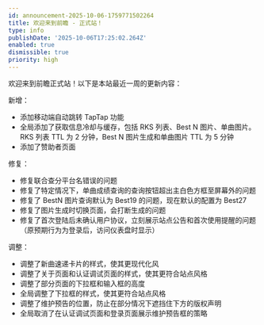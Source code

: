 ```yaml
---
id: announcement-2025-10-06-1759771502264
title: 欢迎来到前瞻 - 正式站！
type: info
publishDate: '2025-10-06T17:25:02.264Z'
enabled: true
dismissible: true
priority: high
---
```


欢迎来到前瞻正式站！以下是本站最近一周的更新内容：

新增：
 - 添加移动端自动跳转 TapTap 功能
 - 全局添加了获取信息冷却与缓存，包括 RKS 列表、Best N 图片、单曲图片。RKS 列表 TTL 为 2 分钟，Best N 图片生成和单曲图片 TTL 为 5 分钟
 - 添加了赞助者页面

修复：
 - 修复联合查分平台名错误的问题
 - 修复了特定情况下，单曲成绩查询的查询按钮超出主白色方框至屏幕外的问题
 - 修复了 BestN 图片查询默认为 Best19 的问题，现在默认的配置为 Best27
 - 修复了图片生成时切换页面，会打断生成的问题
 - 修复了首次登陆后未确认用户协议，立刻展示站点公告和首次使用提醒的问题（原预期行为为登录后，访问仪表盘时显示）

调整：
 - 调整了新曲速递卡片的样式，使其更现代化风
 - 调整了关于页面和认证调试页面的样式，使其更符合站点风格
 - 调整了部分页面的下拉框和输入框的高度
 - 全局调整了下拉框的样式，使其更符合站点风格
 - 调整了维护预告的位置，防止在部分情况下遮挡住下方的版权声明
 - 全局取消了在认证调试页面和登录页面展示维护预告框的策略
